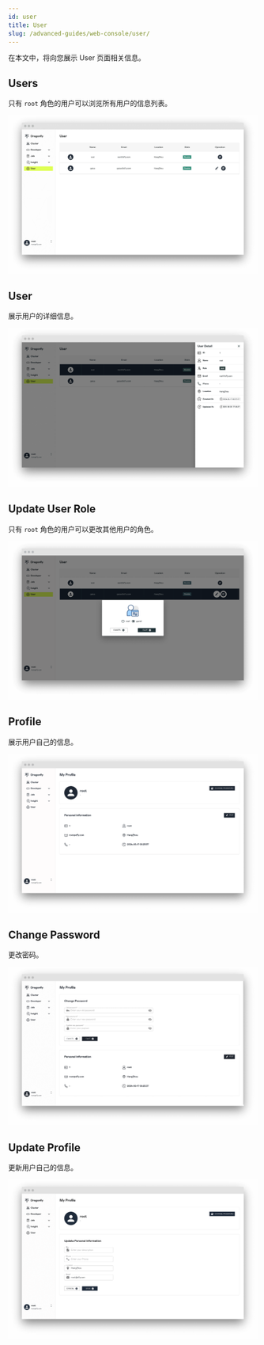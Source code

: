 ```yaml
---
id: user
title: User
slug: /advanced-guides/web-console/user/
---
```


在本文中，将向您展示 User 页面相关信息。

## Users

只有 `root` 角色的用户可以浏览所有用户的信息列表。

![users](../../resource/advanced-guides/web-console/user/users.png)

## User

展示用户的详细信息。

![user](../../resource/advanced-guides/web-console/user/user.png)

## Update User Role

只有 `root` 角色的用户可以更改其他用户的角色。

![update-user-role](../../resource/advanced-guides/web-console/user/update-user-role.png)

## Profile

展示用户自己的信息。

![profile](../../resource/advanced-guides/web-console/user/profile.png)

## Change Password

更改密码。

![change-password](../../resource/advanced-guides/web-console/user/change-password.png)

## Update Profile

更新用户自己的信息。

![update-profile](../../resource/advanced-guides/web-console/user/update-profile.png)
